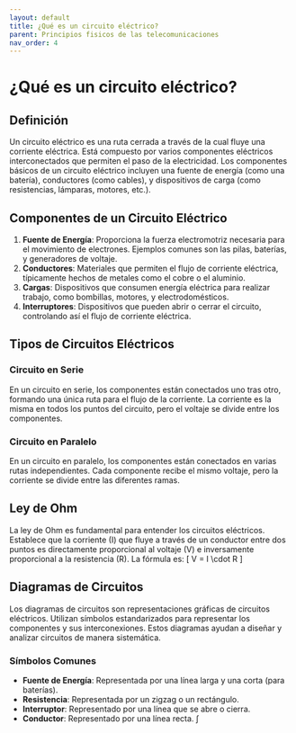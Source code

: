 ```yaml
---
layout: default
title: ¿Qué es un circuito eléctrico?
parent: Principios fisicos de las telecomunicaciones
nav_order: 4
---
```


# ¿Qué es un circuito eléctrico?

## Definición

Un circuito eléctrico es una ruta cerrada a través de la cual fluye una corriente eléctrica. Está compuesto por varios componentes eléctricos interconectados que permiten el paso de la electricidad. Los componentes básicos de un circuito eléctrico incluyen una fuente de energía (como una batería), conductores (como cables), y dispositivos de carga (como resistencias, lámparas, motores, etc.).

## Componentes de un Circuito Eléctrico

1. **Fuente de Energía**: Proporciona la fuerza electromotriz necesaria para el movimiento de electrones. Ejemplos comunes son las pilas, baterías, y generadores de voltaje.
2. **Conductores**: Materiales que permiten el flujo de corriente eléctrica, típicamente hechos de metales como el cobre o el aluminio.
3. **Cargas**: Dispositivos que consumen energía eléctrica para realizar trabajo, como bombillas, motores, y electrodomésticos.
4. **Interruptores**: Dispositivos que pueden abrir o cerrar el circuito, controlando así el flujo de corriente eléctrica.

## Tipos de Circuitos Eléctricos

### Circuito en Serie

En un circuito en serie, los componentes están conectados uno tras otro, formando una única ruta para el flujo de la corriente. La corriente es la misma en todos los puntos del circuito, pero el voltaje se divide entre los componentes.

### Circuito en Paralelo

En un circuito en paralelo, los componentes están conectados en varias rutas independientes. Cada componente recibe el mismo voltaje, pero la corriente se divide entre las diferentes ramas.

## Ley de Ohm

La ley de Ohm es fundamental para entender los circuitos eléctricos. Establece que la corriente (I) que fluye a través de un conductor entre dos puntos es directamente proporcional al voltaje (V) e inversamente proporcional a la resistencia (R). La fórmula es:
\[ V = I \cdot R \]

## Diagramas de Circuitos

Los diagramas de circuitos son representaciones gráficas de circuitos eléctricos. Utilizan símbolos estandarizados para representar los componentes y sus interconexiones. Estos diagramas ayudan a diseñar y analizar circuitos de manera sistemática.

### Símbolos Comunes

- **Fuente de Energía**: Representada por una línea larga y una corta (para baterías).
- **Resistencia**: Representada por un zigzag o un rectángulo.
- **Interruptor**: Representado por una línea que se abre o cierra.
- **Conductor**: Representado por una línea recta.
∫
